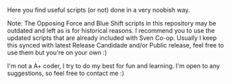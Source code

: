 Here you find useful scripts (or not) done in a very noobish way.

Note: The Opposing Force and Blue Shift scripts in this repository may be outdated and left as is for historical reasons. I recommend you to use the updated scripts that are already included with Sven Co-op. Usually I keep this synced with latest Release Candidade and/or Public release, feel free to use them but you're on your own :)

I'm not a A+ coder, I try to do my best for fun and learning. I'm open to any suggestions, so feel free to contact me :)
